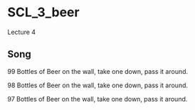 # SCL_3_beer
Lecture 4

## Song

99 Bottles of Beer on the wall, take one down, pass it around.
  
98 Bottles of Beer on the wall, take one down, pass it around.
  
97 Bottles of Beer on the wall, take one down, pass it around.
